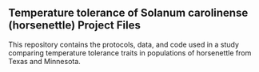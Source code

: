 ## Temperature tolerance of Solanum carolinense (horsenettle) Project Files
This repository contains the protocols, data, and code used in a study comparing temperature tolerance traits in populations of horsenettle from Texas and Minnesota. 

